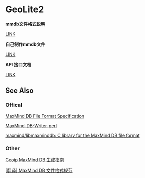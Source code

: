 # GeoLite2

**mmdb文件格式说明**

[LINK](docs/mmdb_format_spec.md)

**自己制作mmdb文件**

[LINK](docs/make_mmdb.md)

**API 接口文档**

[LINK](docs/mmdb_writer_API.md)

## See Also

### Offical

[MaxMind DB File Format Specification](http://maxmind.github.io/MaxMind-DB/)

[MaxMind-DB-Writer-perl](https://github.com/maxmind/MaxMind-DB-Writer-perl)

[maxmind/libmaxminddb: C library for the MaxMind DB file format](https://github.com/maxmind/libmaxminddb)

### Other

[Geoip MaxMind DB 生成指南](https://blog.csdn.net/openex/article/details/53487465)

[[翻译] MaxMind DB 文件格式规范 ](https://www.cnblogs.com/yufengs/p/6606609.html)

